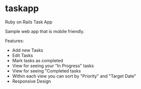 # taskapp
Ruby on Rails Task App

Sample web app that is mobile friendly.

Features:
- Add new Tasks
- Edit Tasks
- Mark tasks as completed
- View for seeing your "In Progress" tasks
- View for seeing "Completed tasks
- Within each view you can sort by "Priority" and "Target Date"
- Responsive Design

